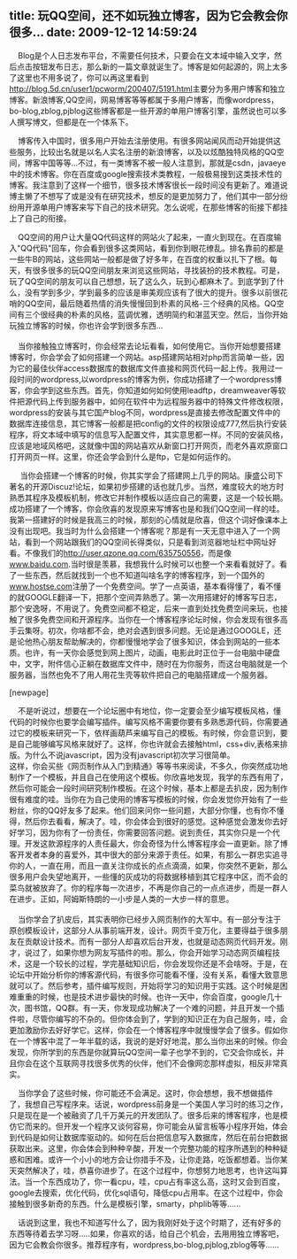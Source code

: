 title: 玩QQ空间，还不如玩独立博客，因为它会教会你很多...
date: 2009-12-12 14:59:24
---

<p>
	&nbsp;&nbsp; &nbsp;Blog是个人日志发布平台，不需要任何技术，只要会在文本域中输入文字，然后点击按钮发布日志，那么新的一篇文章就诞生了。博客是如何起源的，网上太多了这里也不用多说了，你可以再这里看到<a href=\"http://blog.5d.cn/user1/pcworm/200407/5191.html\">http://blog.5d.cn/user1/pcworm/200407/5191.html</a>主要分为多用户博客和独立博客。新浪博客,QQ空间，网易博客等等都属于多用户博客，而像wordpress，bo-blog,zblog,pjblog这些博客都是一些开源的单用户博客引擎，虽然说也可以多人撰写博文，但都是在一个体系下。</p>
<p>
	&nbsp;&nbsp;&nbsp; 博客传入中国时，很多用户开始去注册使用。有很多网站闻风而动开始提供这些服务，比较出名就是以名人实名注册的新浪博客，以及以炫酷独特风格的QQ空间，博客中国等等...不过，有一类博客不被一般人注意到，那就是csdn，javaeye中的技术博客。你在百度或google搜索技术类教程，一般极易搜到这类技术性的博客。我注意到了这样一个细节，很多技术博客很长一段时间没有更新了。难道说博主懒了不想写了或是没有在研究技术，想反的是更加努力了，他们其中一部分纷纷用开源单用户博客来写下自己的技术研究。怎么说呢，在那些博客的衔接下都挂上了自己的衔接。</p>
<p>
	&nbsp;&nbsp;&nbsp; QQ空间的用户让大量QQ代码这样的网站火了起来，一直火到现在。在百度输入&quot;QQ代码&quot;回车，你会看到很多这类网站，看到你到眼花缭乱。排名靠前的都是一些牛B的网站，这些网站一般都是做了好多年，在百度的权重以扎下了根。每天，有很多很多的玩QQ空间朋友来浏览这些网站，寻找装扮的技术教程。可是，玩了QQ空间的朋友可以自己想想，玩了这么久，玩到心都麻木了。到底学到了什么，没有学到多少，学到最多的应该是审美观应该有了很大的提升。很多以前很花哨的QQ空间，最后随着热情的消失慢慢回到朴素的风格-三个经典的风格。QQ空间有三个很经典的朴素的风格，蓝调优雅，透明简约和湛蓝天空。然后，当你开始玩独立博客的时候，你也许会学到很多东西...<br />
	&nbsp;&nbsp;&nbsp; <br />
	&nbsp;&nbsp;&nbsp; 当你接触独立博客时，你会经常去论坛看看，如何使用它。当你开始想要搭建博客时，你会学会了如何搭建一个网站。asp搭建网站相对php而言简单一些，因为它的最佳伙伴access数据库的数据库文件直接和网页代码一起上传。我用过一段时间的wordpress,以wordpress的博客为例，你成功搭建了一个wordpress博客，你会学到这些东西。首先，你知道如何如何使用leadftp，dreamweaver等软件把源代码上传到服务器中，如何在软件中为远程服务器中的特殊文件修改权限， wordpress的安装与其它国产blog不同，wordpress是直接去修改配置文件中的数据库连接信息，其它博客一般都是把config的文件的权限设成777,然后执行安装程序，将文本域中填写的信息写入配置文件，其实意思都一样。不同的安装风格，应该是地域风格吧，这就像中国的网站喜欢从新窗口打开网页，而老外喜欢原窗口打开网页一样。这里，你还会学会到什么是ftp，它是如何运作的。</p>
<p>
	&nbsp;&nbsp;&nbsp;&nbsp; 当你会搭建一个博客的时候，你其实学会了搭建网上几乎的网站。康盛公司下著名的开源Discuz!论坛，如果初步搭建的话也就几步。当然，难度较大的地方时熟悉其程序及模板机制，修改它并制作模板以适应自己的需要，这是一个较长期。成功搭建了一个博客，你会欣喜的发现原来写博客也是和我们QQ空间一样的哇。我第一搭建好的时候是我高三的时候，那刻的心情就是欣喜，但这个词好像课本上没有出现吧。我当时为什么会搭建一个博客呢？那是有一天无意中进入了一个网站，看到一个网站跟我们的QQ空间长得类似，只是看到浏览器地址栏中网址好看。不像我们的<a href=\"http://user.qzone.qq.com/635750556\">http://user.qzone.qq.com/635750556</a>，而是像<a href=\"http://www.baidu.com\">www.baidu.com</a>.当时很是羡慕，我想我什么时候可以也整一个来看看就好了。看了一些东西，然后就找到一个也不知道叫啥名字的博客程序，到一个国外的<a href=\"http://www.hostse.com\">www.hostse.com</a>注册了一个免费空间。学了一点英语，基本看得懂了，看不懂的就GOOGLE翻译一下，把那个空间弄熟悉了。第一次用搭建好的博客写日志，那个安逸呀，不用说了。免费空间都不稳定，后来一直到处找免费空间来玩，也接触了很多免费空间和开源程序。当你在一个博客程序论坛时候，你会发现有很多高手云集呀。初次，你啥都不会，绝对会遇到很多问题。无论是通过GOOGLE，还是论他热心朋友帮助解决的，你都慢慢地学会了很多知识，体会到网站的一些本质。也许，有一天你会感觉到网上图片，动画，电影此时正位于一台电脑中硬盘中，文字，附件信心正躺在数据库文件中，随时在为你服务，而这台电脑就是一个服务器，当然也免不了用人用花生壳等软件把自己的电脑搭建成一个服务器。</p>
<p>
	[newpage]</p>
<p>
	&nbsp;&nbsp;&nbsp; 不是听说过，想要在一个论坛圈中有地位，你一定要会至少编写模板风格，懂代码的时候你也要学会编写插件。编写风格不需要你要有多熟悉源代码，你需要通过它的模板来研究一下，依样画葫芦来编写自己的模板。有时候，你会意识到，要是自己能够编写风格来就好了。这样，你也许就会去接触html，css+div,表格来排版。为什么不说javascript，因为没有javascript初次学习很简单。<br />
	这样，你会买些《网页制作从入门到精通》等等书来阅读，不多久，你突然成功地制作了一个模板，并且自己在使用这个模板。你欣喜地发现，我学的东西有用了，然后你可能会一段时间研究制作模板。在这个时候，基本上都是去扒皮，因为制作很有难度的哇。当你在为自己使用的博客写模板的时候，你会发觉你开始有了一些粉丝，你的QQ好友多了起来。他们回来问你一些问题，大部分你懂，也有你不懂得，然后你去看看，解决了。哇，你会体会到很好的感觉。这种感觉会激发你去好好学习，因为你有了一份责任，你需要回答问题。说到责任，其实你只是一个代理。开发这款源程序的人责任最大，你会奇怪为什么博客程序会一直更新。除了博客开发者本身的喜爱外，其中很大的部分来源于责任。如果，有那么一群忠实追寻你的人，一直在用，而且一直关注你成长的点点滴滴，如果，你突然不更新，那么很多用户会失望地离开，一些懂的灰成功的将数据移植到其它程序中区，而不会的菜鸟就被放弃了。你的程序每一次进步，不再是你自己的一点点进步，而是一群人在进步。正如，阿姆斯特朗的一小步是人类的一大步一样的意思。<br />
	&nbsp;&nbsp;&nbsp; <br />
	&nbsp;&nbsp;&nbsp; 当你学会了扒皮后，其实表明你已经步入网页制作的大军中。有一部分专注于原创模板设计，这部分人从事前端开发，设计。网页千变万化，主要得益于很多朋友在贡献设计技术。而有一部分人却喜欢后台开发，也就是动态网页代码开发。刚才，说过了，如果你想为网友写插件的啦。那么，你会开始学习动态网页编程技术，这是一个较长的过程，学完基础知识后，你会发现你还是不会啥呀。于是，在论坛中开始分析你的博客源代码，有很多你可能看不懂，没有关系，看懂大致意思就可以了。然后参考，插件编写规则，开始将学习的知识用于实践。这个时候是困难重重的时候，也是技术进步最快的时候。也许一天中，你会百度，google几十次，图书馆，QQ群。有一天，你发现成功解决了一个难的问题，并且开发一个插件啦，尽管你编写的不杂的。但你体会到了，学到的知识正在为自己服务，哇，会更加激励你去好好学它。这样，你会在一个博客程序中就慢慢学会了很多。假如你在一个博客中混了一年半载的话，我说的是好好地混，那么当你出来的时候。你会发现，你所学到的东西是你就算玩QQ空间一辈子也学不到的，它交会你成长，并且你会在这个互联网寻找很多优秀的伙伴，他们不会像网恋那样虚拟，相反非常真实。</p>
<p>
	&nbsp;&nbsp;&nbsp; 当你学会了这些时候，你可能还不会满足。这时，你会想想，我不想做插件了，我想自己写程序来。话说，wordpress前身是一个美国人学习时的练习之作，只是现在是一个被融资了几千万美元的开发团队了。很多后来的博客程序，也是模仿它而来的。但开发一个程序又谈何容易，你可能会从留言板等小程序开始，体会到代码是如何让数据库驱动的。如何在后台把信息写入数据库，然后在前台把数据获取出来。这里，你会体会到种种辛酸，开发一个完整功能的程序所遇到的种种疑惑和困难。或许一个小小的地方会让你措手不及，让你走路，吃饭都想着。当你某天突然解决了，哇，恭喜你进步了。在这个过程中，你想努力地思考，也许这叫算法。当一个东西成功了，你一看cpu，哇，cpu占有率这么高，这时又会到百度，google去搜索，优化代码，优化sql语句，降低cpu占用率。在这个过程中，你会接触到很多新奇的东西。什么是模板引擎，smarty，phplib等等......</p>
<p>
	&nbsp;&nbsp;&nbsp; 话说到这里，我也不知道写什么了，因为我刚好处于这个时期了，还有好多的东西等待着去学习呀.....如果，你喜欢的话，给自己个机会，去用用独立博客吧，因为它会教会你很多。推荐程序有，wordpress,bo-blog,pjblog,zblog等等......</p>
<p>
	<br />
	&nbsp;&nbsp;&nbsp;&nbsp;</p>
<p>
	&nbsp;&nbsp;&nbsp;</p>